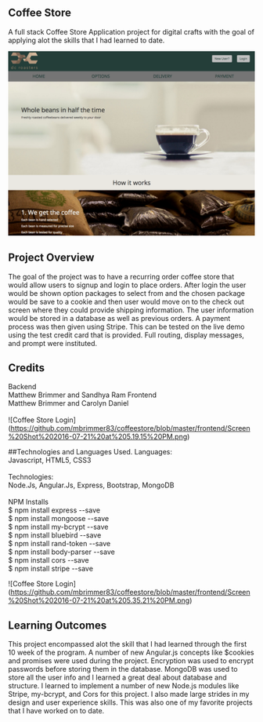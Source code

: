 ## Coffee Store
A full stack Coffee Store Application project for digital crafts with the goal of applying alot the skills that I had learned
to date.

![Coffee Store Screenshot](https://github.com/mbrimmer83/coffeestore/blob/master/frontend/Screen%20Shot%202016-07-21%20at%205.18.45%20PM.png)

## Project Overview
The goal of the project was to have a recurring order coffee store that would allow users to signup and login to place orders.
After login the user would be shown option packages to select from and the chosen package would be save to a cookie and then 
user would move on to the check out screen where they could provide shipping information. The user information would be stored
in a database as well as previous orders. A payment process was then given using Stripe. This can be tested on the live demo 
using the test credit card that is provided. Full routing, display messages, and prompt were instituted. 

## Credits
Backend<br>
Matthew Brimmer and Sandhya Ram
Frontend<br>
Matthew Brimmer and Carolyn Daniel
<br>
<br>
![Coffee Store Login] (https://github.com/mbrimmer83/coffeestore/blob/master/frontend/Screen%20Shot%202016-07-21%20at%205.19.15%20PM.png)

##Technologies and Languages Used.
Languages:<br>
Javascript, HTML5, CSS3<br>
<br>
Technologies:<br>
Node.Js, Angular.Js, Express, Bootstrap, MongoDB<br>
<br>
NPM Installs<br>
$ npm install express --save<br>
$ npm install mongoose --save<br>
$ npm install my-bcrypt --save<br>
$ npm install bluebird --save<br>
$ npm install rand-token --save<br>
$ npm install body-parser --save<br>
$ npm install cors --save<br>
$ npm install stripe --save<br>


![Coffee Store Login] (https://github.com/mbrimmer83/coffeestore/blob/master/frontend/Screen%20Shot%202016-07-21%20at%205.35.21%20PM.png)

## Learning Outcomes
This project encompassed alot the skill that I had learned through the first 10 week of the program. A number of new Angular.js
concepts like $cookies and promises were used during the project. Encryption was used to encrypt passwords before storing them in
the database. MongoDB was used to store all the user info and I learned a great deal about database and structure. I learned to 
implement a number of new Node.js modules like Stripe, my-bcrypt, and Cors for this project. I also made large strides in my design
and user experience skills. This was also one of my favorite projects that I have worked on to date.
